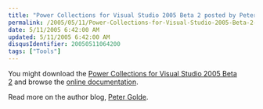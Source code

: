 ```yaml
---
title: "Power Collections for Visual Studio 2005 Beta 2 posted by Peter Golde"
permalink: /2005/05/11/Power-Collections-for-Visual-Studio-2005-Beta-2-posted-by-Peter-Golde/
date: 5/11/2005 6:42:00 AM
updated: 5/11/2005 6:42:00 AM
disqusIdentifier: 20050511064200
tags: ["Tools"]
---
```

You might download the [Power 
Collections for Visual Studio 2005 Beta 2](http://www.wintellect.com/powercollections/download.aspx) and browse the [online 
documentation](http://www.wintellect.com/powercollections/documentation/Wintellect.PowerCollections.html).

Read more on the author blog, [Peter Golde](http://wintellect.com/WEBLOGS/pgolde/).
